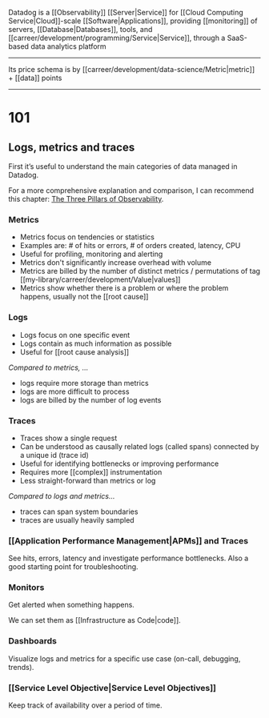 Datadog is a [[Observability]] [[Server|Service]] for [[Cloud Computing Service|Cloud]]-scale [[Software|Applications]], providing [[monitoring]] of servers, [[Database|Databases]], tools, and [[carreer/development/programming/Service|Service]], through a SaaS-based data analytics platform

---

Its price schema is by [[carreer/development/data-science/Metric|metric]] + [[data]] points

---

# 101

## Logs, metrics and traces

First it’s useful to understand the main categories of data managed in Datadog.

For a more comprehensive explanation and comparison, I can recommend this chapter: [The Three Pillars of Observability](https://learning.oreilly.com/library/view/distributed-systems-observability/9781492033431/ch04.html "https://learning.oreilly.com/library/view/distributed-systems-observability/9781492033431/ch04.html").

### Metrics

- Metrics focus on tendencies or statistics
- Examples are: # of hits or errors, # of orders created, latency, CPU
- Useful for profiling, monitoring and alerting
- Metrics don't significantly increase overhead with volume
- Metrics are billed by the number of distinct metrics / permutations of tag [[my-library/carreer/development/Value|values]]
- Metrics show whether there is a problem or where the problem happens, usually not the [[root cause]]

### Logs

- Logs focus on one specific event
- Logs contain as much information as possible
- Useful for [[root cause analysis]]

_Compared to metrics, ..._

- logs require more storage than metrics
- logs are more difficult to process
- logs are billed by the number of log events

### Traces

- Traces show a single request
- Can be understood as causally related logs (called spans) connected by a unique id (trace id)
- Useful for identifying bottlenecks or improving performance
- Requires more [[complex]] instrumentation
- Less straight-forward than metrics or log

_Compared to logs and metrics..._

- traces can span system boundaries
- traces are usually heavily sampled

### [[Application Performance Management|APMs]] and Traces

See hits, errors, latency and investigate performance bottlenecks. Also a good starting point for troubleshooting.

### Monitors

Get alerted when something happens.

We can set them as [[Infrastructure as Code|code]].

### Dashboards

Visualize logs and metrics for a specific use case (on-call, debugging, trends).

### [[Service Level Objective|Service Level Objectives]]

Keep track of availability over a period of time.
